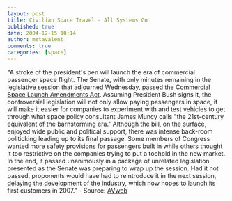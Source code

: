 ```yaml
---
layout: post
title: Civilian Space Travel - All Systems Go
published: true
date: 2004-12-15 10:14
author: metavalent
comments: true
categories: [space]
---
```


"A stroke of the president's pen will launch the era of commercial passenger space flight. The Senate, with only minutes remaining in the legislative session that adjourned Wednesday, passed the <a href="http://thomas.loc.gov/cgi-bin/query/z?c108:H.R.3752:">Commercial Space Launch Amendments Act</a>. Assuming President Bush signs it, the controversial legislation will not only allow paying passengers in space, it will make it easier for companies to experiment with and test vehicles to get through what space policy consultant James Muncy calls "the 21st-century equivalent of the barnstorming era." Although the bill, on the surface, enjoyed wide public and political support, there was intense back-room politicking leading up to its final passage. Some members of Congress wanted more safety provisions for passengers built in while others thought it too restrictive on the companies trying to put a toehold in the new market. In the end, it passed unanimously in a package of unrelated legislation presented as the Senate was preparing to wrap up the session. Had it not passed, proponents would have had to reintroduce it in the next session, delaying the development of the industry, which now hopes to launch its first customers in 2007." - Source: <a href="http://www.avweb.com/eletter/archives/avflash/323-full.html#188741">AVweb</a>

